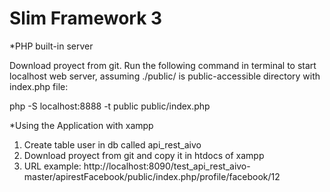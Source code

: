 # Slim Framework 3  

*PHP built-in server

Download proyect from git. Run the following command in terminal to start localhost web server, assuming ./public/ is public-accessible directory with index.php file:

php -S localhost:8888 -t public public/index.php


*Using the Application with xampp

1. Create table user in db called api_rest_aivo
2. Download proyect from git and copy it in htdocs of xampp
3. URL example: http://localhost:8090/test_api_rest_aivo-master/apirestFacebook/public/index.php/profile/facebook/12

 
